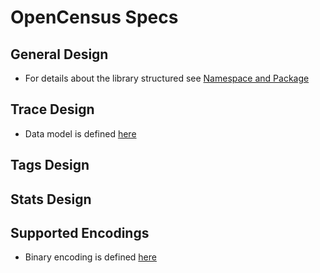 # OpenCensus Specs

## General Design
* For details about the library structured see [Namespace and Package](https://github.com/census-instrumentation/opencensus-specs/blob/master/NamespaceAndPackage.md)

## Trace Design
* Data model is defined [here](https://github.com/census-instrumentation/opencensus-proto/blob/master/trace/trace.proto)

## Tags Design

## Stats Design

## Supported Encodings
* Binary encoding is defined [here](https://github.com/census-instrumentation/opencensus-specs/blob/master/encodings/BinaryEncoding.md)

